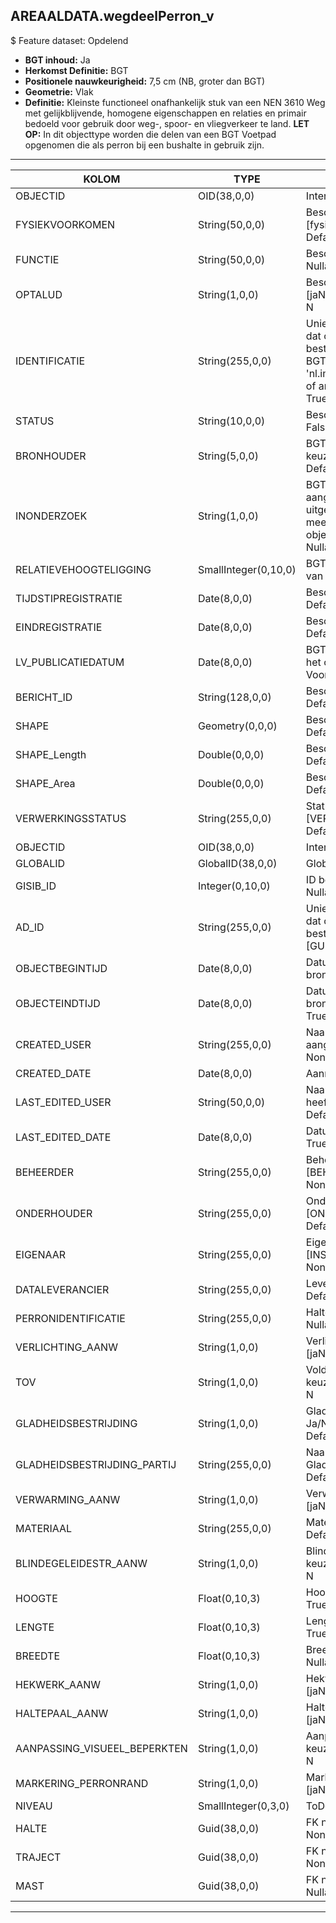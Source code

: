## AREAALDATA.wegdeelPerron_v

$ Feature dataset: Opdelend

* __BGT inhoud:__ Ja
* __Herkomst Definitie:__ BGT
* __Positionele nauwkeurigheid:__ 7,5 cm (NB, groter dan BGT)
* __Geometrie:__ Vlak
* __Definitie:__ Kleinste functioneel onafhankelijk stuk van een NEN 3610 Weg met gelijkblijvende, homogene eigenschappen
en relaties en primair bedoeld voor gebruik door weg-, spoor- en vliegverkeer te land. __LET OP:__ In dit objecttype worden die delen van een BGT Voetpad opgenomen die als perron bij een bushalte in gebruik zijn. 

***

|KOLOM                               |TYPE          	    |DEFINITIE|
|------                              |----          	    |-----    |
|OBJECTID                            |OID(38,0,0)         |Interne ID ArcGIS - Nullable: False|
|FYSIEKVOORKOMEN                     |String(50,0,0)      |Beschrijving - keuzelijst [fysiekVoorkomenWGDP] Nullable: False Default: None|
|FUNCTIE                             |String(50,0,0)      |Beschrijving - keuzelijst [functieWGD] Nullable: False Default: None|
|OPTALUD                             |String(1,0,0)       |Beschrijving - keuzelijst [jaNeeOnbekend] Nullable: True Default: N|
|IDENTIFICATIE                       |String(255,0,0)     |Uniek identificatienummer voor het object dat onveranderlijk is zolang het object bestaat: bevat indien van toepassing BGT/IMKL ID in format 'nl.imgeo/imkl.bronhouderscode.LokaalID' of anders: '00000'.LokaalID - Nullable: True Default: None|
|STATUS                              |String(10,0,0)      |Beschrijving - keuzelijst [status] Nullable: False Default: :bestaand|
|BRONHOUDER                          |String(5,0,0)       |BGT, De bronhoudercode van het object, keuzelijst [bronhouder] - Nullable: False Default: None|
|INONDERZOEK                         |String(1,0,0)       |BGT, Een aanduiding waarmee wordt aangegeven dat een onderzoek wordt uitgevoerd naar de juistheid van een of meer gegevens van het betreffende object: Ja/Nee, keuzelijst [jaNee] Nullable: False Default: N|
|RELATIEVEHOOGTELIGGING              |SmallInteger(0,10,0)|BGT, Aanduiding voor de relatieve hoogte van het object - Nullable: False Default: 0|
|TIJDSTIPREGISTRATIE                 |Date(8,0,0)         |Beschrijving - keuzelijst [] Nullable: True Default: None|
|EINDREGISTRATIE                     |Date(8,0,0)         |Beschrijving - keuzelijst [] Nullable: True Default: None|
|LV_PUBLICATIEDATUM                  |Date(8,0,0)         |BGT, Tijdstip waarop deze instantie van het object is opgenomen in de Landelijke Voorziening - Nullable: True|
|BERICHT_ID                          |String(128,0,0)     |Beschrijving - keuzelijst [] Nullable: True Default: None|
|SHAPE                               |Geometry(0,0,0)     |Beschrijving: - keuzelijst [] Nullable: True Default: None|
|SHAPE_Length                        |Double(0,0,0)       |Beschrijving: - keuzelijst [] Nullable: True Default: None|
|SHAPE_Area                          |Double(0,0,0)       |Beschrijving: - keuzelijst [] Nullable: True Default: None|
|VERWERKINGSSTATUS                   |String(255,0,0)    |Status van de gegevens, keuzelijst [VERWERKINGSSTATUS] - Nullable: False Default: Nieuw|
|OBJECTID                            |OID(38,0,0)        |Interne ID ArcGIS - Nullable: False|
|GLOBALID                            |GlobalID(38,0,0)   |Global Unique Identifier - Nullable: False|
|GISIB_ID                            |Integer(0,10,0)    |ID beheer openbare ruimte (GISIB) - Nullable: True|
|AD_ID                               |String(255,0,0)    |Uniek identificatienummer voor het object dat onveranderlijk is zolang het object bestaat in Areaaldata: in format 'AD.[GUID]' - Nullable: False Default: None|
|OBJECTBEGINTIJD                     |Date(8,0,0)        |Datum waarop het object bij de bronhouder is ontstaan - Nullable: True|
|OBJECTEINDTIJD                      |Date(8,0,0)        |Datum waarop het object bij de bronhouder niet meer geldig is - Nullable: True|
|CREATED_USER                        |String(255,0,0)    |Naam van gebruiker die de rij heeft aangemaakt - Nullable: True Default: None|
|CREATED_DATE                        |Date(8,0,0)        |Aanmaakdatum - Nullable: True|
|LAST_EDITED_USER                    |String(50,0,0)     |Naam van gebruiker die de laatste mutatie heeft doorgevoerd - Nullable: True Default: None|
|LAST_EDITED_DATE                    |Date(8,0,0)        |Datum van de laatste mutatie - Nullable: True|
|BEHEERDER                           |String(255,0,0)    |Beheerder van het object, keuzelijst [BEHEERDER] - Nullable: True Default: None|
|ONDERHOUDER                         |String(255,0,0)    |Onderhouder van het object, keuzelijst [ONDERHOUDER] - Nullable: True Default: None|
|EIGENAAR                            |String(255,0,0)    |Eigenaar van het object, keuzelijst [INSTANTIE] - Nullable: True Default: None| 
|DATALEVERANCIER                     |String(255,0,0)    |Leverancier van de data - Nullable: True Default: None|
|PERRONIDENTIFICATIE                 |String(255,0,0)    |Halte identificatie conform NDOV QUAY - Nullable: True Default: None|
|VERLICHTING_AANW                    |String(1,0,0)      |Verlichting aanwezig : Ja/Nee, keuzelijst [jaNee] Nullable: False Default: N|
|TOV                                 |String(1,0,0)      |Voldoet aan richtlijnen TOV : Ja/Nee, keuzelijst [jaNee] Nullable: False Default: N|
|GLADHEIDSBESTRIJDING                |String(1,0,0)      |Gladheidsbestrijding wordt uitgevoerd : Ja/Nee, keuzelijst [jaNee] Nullable: False Default: N|
|GLADHEIDSBESTRIJDING_PARTIJ         |String(255,0,0)    |Naam van de uitvoerende organisatie Gladheidsbestrijding - Nullable: True Default: None|
|VERWARMING_AANW                     |String(1,0,0)      |Verwarming aanwezig : Ja/Nee, keuzelijst [jaNee] Nullable: False Default: N|
|MATERIAAL                           |String(255,0,0)    |Materiaaltpye Perron - Nullable: True Default: None|
|BLINDEGELEIDESTR_AANW               |String(1,0,0)      |Blindegeleidestrook aanwezig : Ja/Nee, keuzelijst [jaNee] Nullable: False Default: N|
|HOOGTE                              |Float(0,10,3)      |Hoogte in Meters, 2 decimalen - Nullable: True|
|LENGTE                              |Float(0,10,3)      |Lengte in Meters, 2 decimalen - Nullable: True|
|BREEDTE                             |Float(0,10,3)      |Breedte in Meters, 2 decimalen - Nullable: True|
|HEKWERK_AANW                        |String(1,0,0)      |Hekwerk aanwezig : Ja/Nee, keuzelijst [jaNee] Nullable: False Default: N|
|HALTEPAAL_AANW                      |String(1,0,0)      |Haltepaal aanwezig : Ja/Nee, keuzelijst [jaNee] Nullable: False Default: N|
|AANPASSING_VISUEEL_BEPERKTEN        |String(1,0,0)      |Aanpassing visueel beperkten : Ja/Nee, keuzelijst [jaNee] Nullable: False Default: N|
|MARKERING_PERRONRAND                |String(1,0,0)      |Markering perronrand : Ja/Nee, keuzelijst [jaNee] Nullable: False Default: N|
|NIVEAU                              |SmallInteger(0,3,0)|ToDo - Nullable: True|
|HALTE                               |Guid(38,0,0)       |FK naar halte_v - Nullable: True Default: None|
|TRAJECT                             |Guid(38,0,0)       |FK naar traject_v - Nullable: True Default: None|
|MAST                                |Guid(38,0,0)       |FK naar - mastDraagconstructie_p - Nullable: True Default: None|

***
